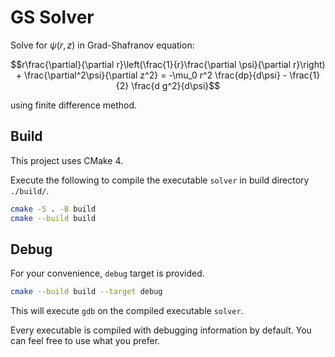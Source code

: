 # GS Solver

Solve for $\psi(r, z)$ in Grad-Shafranov equation:
```math
r\frac{\partial}{\partial r}\left(\frac{1}{r}\frac{\partial \psi}{\partial r}\right) + \frac{\partial^2\psi}{\partial z^2} = -\mu_0 r^2 \frac{dp}{d\psi} - \frac{1}{2} \frac{d g^2}{d\psi}
```
using finite difference method.


## Build

This project uses CMake 4.

Execute the following to compile the executable `solver`
in build directory `./build/`.
```sh
cmake -S . -B build
cmake --build build
```


## Debug

For your convenience, `debug` target
is provided.
```sh
cmake --build build --target debug
```
This will execute `gdb` on the compiled executable `solver`.

Every executable is compiled with debugging information by default.
You can feel free to use what you prefer.
